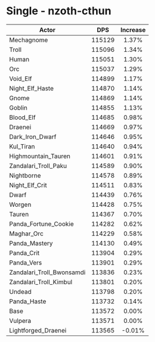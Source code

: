 # Single - nzoth-cthun
| Actor | DPS | Increase |
|---|:---:|:---:|
|Mechagnome|115129|1.37%|
|Troll|115096|1.34%|
|Human|115051|1.30%|
|Orc|115037|1.29%|
|Void_Elf|114899|1.17%|
|Night_Elf_Haste|114870|1.14%|
|Gnome|114869|1.14%|
|Goblin|114855|1.13%|
|Blood_Elf|114685|0.98%|
|Draenei|114669|0.97%|
|Dark_Iron_Dwarf|114646|0.95%|
|Kul_Tiran|114640|0.94%|
|Highmountain_Tauren|114601|0.91%|
|Zandalari_Troll_Paku|114589|0.90%|
|Nightborne|114578|0.89%|
|Night_Elf_Crit|114511|0.83%|
|Dwarf|114439|0.76%|
|Worgen|114428|0.75%|
|Tauren|114367|0.70%|
|Panda_Fortune_Cookie|114282|0.62%|
|Maghar_Orc|114229|0.58%|
|Panda_Mastery|114130|0.49%|
|Panda_Crit|113904|0.29%|
|Panda_Vers|113901|0.29%|
|Zandalari_Troll_Bwonsamdi|113836|0.23%|
|Zandalari_Troll_Kimbul|113801|0.20%|
|Undead|113798|0.20%|
|Panda_Haste|113732|0.14%|
|Base|113572|0.00%|
|Vulpera|113571|0.00%|
|Lightforged_Draenei|113565|-0.01%|
